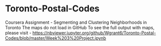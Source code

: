 # Toronto-Postal-Codes
Coursera Assignment - Segmenting and Clustering Neighborhoods in Toronto
The maps do not load in GitHub
To see the full output with maps, please visit - https://nbviewer.jupyter.org/github/Wgrant6/Toronto-Postal-Codes/blob/master/Week%203%20Project.ipynb
